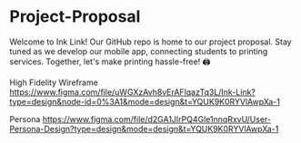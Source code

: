 # Project-Proposal
Welcome to Ink Link! Our GitHub repo is home to our project proposal. Stay tuned as we develop our mobile app, connecting students to printing services. Together, let's make printing hassle-free! 🖨️

High Fidelity Wireframe
https://www.figma.com/file/uWGXzAvh8vErAFlqazTq3L/Ink-Link?type=design&node-id=0%3A1&mode=design&t=YQUK9K0RYVlAwpXa-1

Persona
https://www.figma.com/file/d2GA1JIrPQ4Gle1nnqRxvU/User-Persona-Design?type=design&mode=design&t=YQUK9K0RYVlAwpXa-1
